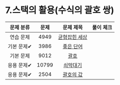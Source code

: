 # 7.스택의 활용(수식의 괄호 쌍)

| 문제 분류  |  문제   |                      문제 제목                      | 풀이 체크 |
|:------:|:-----:|:-----------------------------------------------:|:-----:|
| 연습 문제  | 4949  | [균형잡힌 세상](https://www.acmicpc.net/problem/4949) |       |
| 기본 문제✔ | 3986  |  [좋은 단어](https://www.acmicpc.net/problem/3986)  |       |
| 기본 문제  | 9012  |   [괄호](https://www.acmicpc.net/problem/9012)    |       |
| 응용 문제✔ | 10799 |  [쇠막대기](https://www.acmicpc.net/problem/10799)  |       |
| 응용 문제✔ | 2504  |  [괄호의 값](https://www.acmicpc.net/problem/2504)  |       |